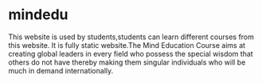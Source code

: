 # mindedu
This website is used by students,students can learn different courses from this website.
It is fully static website.The Mind Education Course aims at creating global leaders in every field who possess the special wisdom that others do not have thereby making them singular individuals who will be much in demand internationally. 

